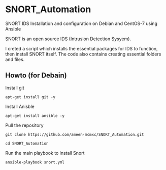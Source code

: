 # SNORT_Automation
SNORT IDS Installation and configuration on Debian and CentOS-7 using Ansible 

SNORT is an open source IDS (Intrusion Detection Sysyem).

I creted a script which installs the essential packages for IDS to function, then install SNORT itself.
The code also contains creating essential folders and files.


## Howto (for Debain)


Install git

`
apt-get install git -y
`

Install Anisble

`
apt-get install ansible -y
`

Pull the repository

`
git clone https://github.com/ameen-mcmxc/SNORT_Automation.git
`

`
cd SNORT_Automation
`

Run the main playbook to install Snort

`
ansible-playbook snort.yml
`



